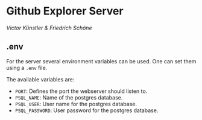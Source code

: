 # Github Explorer Server
_Victor Künstler & Friedrich Schöne_

## .env
For the server several environment variables can be used.
One can set them using a `.env` file.

The available variables are:
- `PORT`: Defines the port the webserver should listen to.
- `PSQL_NAME`: Name of the postgres database.
- `PSQL_USER`: User name for the postgres database.
- `PSQL_PASSWORD`: User password for the postgres database.
